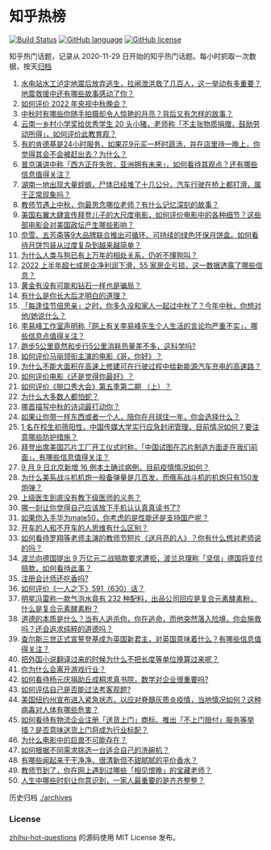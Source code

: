 # 知乎热榜
[![Build Status](https://github.com/ToWeLong/zhihu-hot-questions/workflows/CI/badge.svg)](https://github.com/ToWeLong/zhihu-hot-questions/actions)
[![GitHub language](https://img.shields.io/badge/language-golang-orange.svg)](https://golang.org/)
[![GitHub license](https://img.shields.io/github/license/ToWeLong/zhihu-hot-questions)](https://github.com/ToWeLong/zhihu-hot-questions/blob/main/LICENSE)

知乎热门话题，记录从 2020-11-29 日开始的知乎热门话题。每小时抓取一次数据，按天[归档](./archives)

<!-- BEGIN -->

1. [水电站水工泸定地震后放弃逃生，拉闸泄洪救了几百人，这一举动有多重要？地震救援中还有哪些故事感动了你？](https://www.zhihu.com/question/552714653)
1. [如何评价 2022 年央视中秋晚会？](https://www.zhihu.com/question/552414963)
1. [中秋时有哪些你随手拍摄却令人惊艳的月亮？背后又有怎样的故事？](https://www.zhihu.com/question/552195994)
1. [云南一乡村小学奖给优秀学生 20 头小猪，老师称「不主张物质捐赠，鼓励劳动所得」，如何评价此教育观？](https://www.zhihu.com/question/552407149)
1. [有的肯德基是24小时服务，如果花9元买一杯时蔬汤，并在店里待一晚上，你觉得其会不会被赶出去？为什么？](https://www.zhihu.com/question/345615910)
1. [普京演讲中称「西方正在失败，亚洲拥有未来」，如何看待其观点？还有哪些信息值得关注？](https://www.zhihu.com/question/552332006)
1. [湖南一地出现大量蜉蝣，尸体已经堆了十几公分，汽车行驶在桥上都打滑，属于正常现象吗？](https://www.zhihu.com/question/551978075)
1. [教师节遇上中秋，你最思念哪位老师？有什么记忆深刻的故事？](https://www.zhihu.com/question/552448719)
1. [美国右翼大肆宣传拜登儿子的大尺度电影，如何评价电影中的各种细节？这些部电影会对美国政坛产生哪些影响？](https://www.zhihu.com/question/552657353)
1. [奈雪、五芳斋等9大品牌联合推出可循环、可持续的绿色环保月饼盒。如何看待月饼包装从过度复杂到越来越简单？](https://www.zhihu.com/question/552641212)
1. [为什么人类与狗已有上万年的相处关系，仍听不懂狗叫？](https://www.zhihu.com/question/552625321)
1. [2022 上半年超七成房企净利润下滑，55 家房企亏损，这一数据透露了哪些信息？](https://www.zhihu.com/question/552693008)
1. [黄金有没有可能和钻石一样也是骗局？](https://www.zhihu.com/question/543952939)
1. [有什么是你长大后才明白的道理？](https://www.zhihu.com/question/297288373)
1. [「每逢佳节倍思亲」之时，你多久没和家人一起过中秋了？今年中秋，你想对他/她说什么？](https://www.zhihu.com/question/549787246)
1. [李易峰工作室声明称「网上有关李易峰先生个人生活的言论均严重不实」，哪些信息点值得关注？](https://www.zhihu.com/question/552783814)
1. [跑步5公里竟然和步行5公里消耗热量差不多，这科学吗?](https://www.zhihu.com/question/481978167)
1. [如何评价马丽领衔主演的电影《哥，你好》？](https://www.zhihu.com/question/552402642)
1. [为什么不能大面积在高速上修建可在行驶过程中给新能源汽车充电的高速路？](https://www.zhihu.com/question/551027448)
1. [如何评价电影《还是觉得你最好》？](https://www.zhihu.com/question/549425293)
1. [如何评价《脱口秀大会》第五季第二期 （上）？](https://www.zhihu.com/question/552752111)
1. [为什么大多数人都怕蛇？](https://www.zhihu.com/question/20572169)
1. [哪首描写中秋的诗词最打动你？](https://www.zhihu.com/question/345623226)
1. [如果让你带一样东西或者一个人，陪你在月球住一年，你会选择什么？](https://www.zhihu.com/question/550659476)
1. [1 名在校生初筛阳性，中国传媒大学实行应急封闭管理，目前情况如何？要注意哪些防护措施？](https://www.zhihu.com/question/552691286)
1. [拜登出席美国芯片工厂开工仪式时称，「中国试图在芯片制造方面走在我们前面」，有哪些信息值得关注？](https://www.zhihu.com/question/552713707)
1. [9 月 9 日北京新增 16 例本土确诊病例，目前疫情情况如何？](https://www.zhihu.com/question/552690403)
1. [为什么美系战斗机机炮一般备弹量是几百发，而俄系战斗机的机炮只有150发炮弹？](https://www.zhihu.com/question/550516850)
1. [上级医生到底没有教下级医师的义务？](https://www.zhihu.com/question/550815601)
1. [哪一刻让你觉得自己应该放下手机认认真真读书了?](https://www.zhihu.com/question/552654180)
1. [如果你入手华为mate50，你考虑的是性能还是支持国产呢？](https://www.zhihu.com/question/550522828)
1. [开车的人和不开车的人思维有什么区别？](https://www.zhihu.com/question/38627388)
1. [如何看待罗翔等老师主演的教师节短片《送月亮的人》？你有什么想对老师说的吗？](https://www.zhihu.com/question/552607157)
1. [波兰向德国提出 9 万亿元二战赔款要求遭拒，波兰总理称「坚信」德国将支付赔款，如何看待此事？](https://www.zhihu.com/question/552539627)
1. [注册会计师还吃香吗?](https://www.zhihu.com/question/544740713)
1. [如何评价《一人之下》591（630）话？](https://www.zhihu.com/question/552512841)
1. [明星冯雷称一款气泡水竟有 232 种配料，出品公司回应是复合元素酵素粉，什么是复合元素酵素粉？](https://www.zhihu.com/question/552699851)
1. [道德的本质是什么？当有人追杀你，你在逃命，而他突然落入险境，你会施救吗？还会追求纯粹的道德吗？](https://www.zhihu.com/question/552234248)
1. [查尔斯三世正式宣誓登基成为英国新君主，对英国意味着什么？有哪些信息值得关注？](https://www.zhihu.com/question/552737429)
1. [把外国小说翻译过来的时候为什么不把长度等单位换算过来呢？](https://www.zhihu.com/question/525578540)
1. [你为什么会离开游戏行业？](https://www.zhihu.com/question/29533974)
1. [如何看待杨元庆捐助丘成桐求真书院，数学对企业很重要吗?](https://www.zhihu.com/question/552567200)
1. [如何评估自己是否能过法考客观题?](https://www.zhihu.com/question/549468188)
1. [美国纽约州宣布进入紧急状态，以应对脊髓灰质炎疫情，当地情况如何？这种病毒对人体有哪些危害？](https://www.zhihu.com/question/552729589)
1. [如何看待有物流企业注册「送货上门」商标、推出「不上门赔付」服务等举措？是否意味送货上门将成为行业标配？](https://www.zhihu.com/question/552629731)
1. [为什么电影中的巨兽不可能存在？](https://www.zhihu.com/question/332886898)
1. [如何根据不同需求挑选一台适合自己的洗碗机？](https://www.zhihu.com/question/552553059)
1. [有哪些闻起来干干净净、很清新但不甜腻腻的平价香水？](https://www.zhihu.com/question/478360304)
1. [教师节到了，你在网上遇到过哪些「相见恨晚」的宝藏老师？](https://www.zhihu.com/question/552631767)
1. [人生中哪些时刻让你意识到，一家人最重要的是齐齐整整？](https://www.zhihu.com/question/552585314)

<!-- END -->

历史归档 [./archives](./archives)


### License
[zhihu-hot-questions](https://github.com/towelong/zhihu-hot-questions) 的源码使用 MIT License 发布。